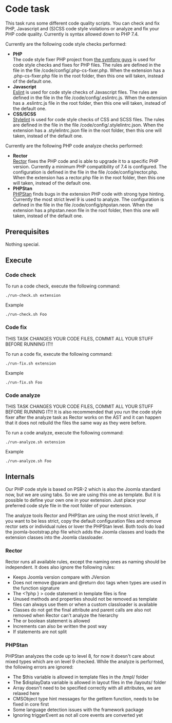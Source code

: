 # Code task
This task runs some different code quality scripts. You can check and fix PHP, Javascript and (S)CSS code style violations or analyze and fix your PHP code quality. Currently is syntax allowed down to PHP 7.4.

Currently are the following code style checks performed:
- **PHP**  
The code style fixer PHP project from [the symfony guys](https://github.com/PHP-CS-Fixer/PHP-CS-Fixer) is used for code style checks and fixes for PHP files. The rules are defined in the file in the file /code/config/.php-cs-fixer.php. When the extension has a .php-cs-fixer.php file in the root folder, then this one will taken, instead of the default one.
- **Javascript**  
[Eslint](https://eslint.org) is used for code style checks of Javascript files. The rules are defined in the file in the file /code/config/.eslintrc.js. When the extension has a .eslintrc.js file in the root folder, then this one will taken, instead of the default one.
- **CSS/SCSS**  
[Stylelint](https://stylelint.io) is used for code style checks of CSS and SCSS files. The rules are defined in the file in the file /code/config/.stylelintrc.json. When the extension has a .stylelintrc.json file in the root folder, then this one will taken, instead of the default one.

Currently are the following PHP code analyze checks performed:
- **Rector**  
[Rector](https://getrector.com) fixes the PHP code and is able to upgrade it to a specific PHP version. Currently a minimum PHP compatibility of 7.4 is configured. The configuration is defined in the file in the file /code/config/rector.php. When the extension has a rector.php file in the root folder, then this one will taken, instead of the default one.
- **PHPStan**  
[PHPStan](https://phpstan.org) finds bugs in the extension PHP code with strong type hinting. Currently the most strict level 9 is used to analyze. The configuration is defined in the file in the file /code/config/phpstan.neon. When the extension has a phpstan.neon file in the root folder, then this one will taken, instead of the default one.


## Prerequisites
Nothing special.

## Execute
### Code check
To run a code check, execute the following command:

`./run-check.sh extension`

Example

`./run-check.sh Foo`

### Code fix
THIS TASK CHANGES YOUR CODE FILES, COMMIT ALL YOUR STUFF BEFORE RUNNING IT!!

To run a code fix, execute the following command:

`./run-fix.sh extension`

Example

`./run-fix.sh Foo`

### Code analyze
THIS TASK CHANGES YOUR CODE FILES, COMMIT ALL YOUR STUFF BEFORE RUNNING IT!! It is also recommended that you run the code style fixer after the analyze task as Rector works on the AST and it can happen that it does not rebuild the files the same way as they were before.

To run a code analyze, execute the following command:

`./run-analyze.sh extension`

Example

`./run-analyze.sh Foo`

## Internals
Our PHP code style is based on PSR-2 which is also the Joomla standard now, but we are using tabs. So we are using this one as template. But it is possible to define your own one in your extension. Just place your preferred code style file in the root folder of your extension.

The analyze tools Rector and PHPStan are using the most strict levels, if you want to be less strict, copy the default configuration files and remove rector sets or individual rules or lover the PHPStan level. Both tools do load the joomla-bootstrap.php file which adds the Joomla classes and loads the extension classes into the Joomla classloader.

### Rector
Rector runs all available rules, except the naming ones as naming should be independent. It does also ignore the following rules:

- Keeps Joomla version compare with JVersion
- Does not remove @param and @return doc tags when types are used in the function signature
- The <?php } > code statement in template files is fine
- Unused methods and properties should not be removed as template files can always use them or when a custom classloader is available
- Classes do not get the final attribute and parent calls are also not removed when Rector can't analyze the hierarchy
- The or boolean statement is allowed
- Increments can also be written the post way
- If statements are not split

### PHPStan
PHPStan analyzes the code up to level 8, for now it doesn't care about mixed types which are on level 9 checked. While the analyze is performed, the following errors are ignored:

- The $this variable is allowed in template files in the /tmpl/ folder
- The $displayData variable is allowed in layout files in the /layouts/ folder
- Array doesn't need to be specified correctly with all attributes, we are relaxed here
- CMSObject type hint messages for the getItem function, needs to be fixed in core first
- Some language detection issues with the framework package
- Ignoring triggerEvent as not all core events are converted yet
